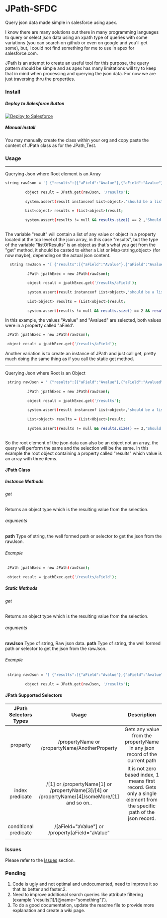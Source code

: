 # JPath-SFDC
Query json data made simple in salesforce using apex.

I know there are many solutions out there in many programming languages to query or select json data using an xpath type of queries with some variations (you can search on github or even on google and you'll get some), but, i could not find something for me to use in apex for salesforce.com.

JPath is an attempt to create an useful tool for this purpose, the query pattern should be simple and as apex has many limitations will try to keep that in mind when processing and querying the json data. For now we are just traversing thru the properties.

### Install

##### Deploy to Salesforce Button

<a href="https://githubsfdeploy.herokuapp.com?owner=anyei&repo=JPath-SFDC">
  <img alt="Deploy to Salesforce"
       src="https://raw.githubusercontent.com/afawcett/githubsfdeploy/master/src/main/webapp/resources/img/deploy.png">
</a>

##### Manual Install

You may manually create the class within your org and copy paste the content of JPath class as for the JPath_Test. 

### Usage
_____
Querying Json where Root element is an Array

```sh
string rawJson = '[ {"results":[{"aField":"Avalue"},{"aField":"Avalue"}],"another":{"somef":"somed"}},{"second":"object"},{"second":"objecty"},{"second":"objectz"},{"second":"objectm"},{"third":"objectx"} ]';
        
         object result = JPath.get(rawJson, '/results');
      
         system.assert(result instanceof List<object>,'should be a list');
      
         List<object> results = (List<object>)result;
          
         system.assert(results != null && results.size() == 2 ,'Should bring 2 results '+ results.size());
          

```
The variable "result" will contain a list of any value or object in a property located at the top level of the json array, in this case "results", but the type of the variable "listOfResults" is an object as that's what you get from the "get" method, it should be casted to either a List<object> or Map<string,object> (for now maybe), depending on the actual json content.

```sh
  string rawJson = '[ {"results":[{"aField":"Avalue"},{"aField":"Avalued"},{"listOfFruits":["apple","green apple","Red Apple","yellow apple"]}],"another":{"somef":"somed"}},{"second":"object"},{"second":"objecty"},{"second":"objectz"},{"second":"objectm"},{"third":"objectx"} ]';
        
          JPath jpathExec = new JPath(rawJson);
          
          object result = jpathExec.get('/results/aField');
      
          system.assert(result instanceof List<object>,'should be a list ' + result);
      
          List<object> results = (List<object>)result;
          
          system.assert(results != null && results.size() == 2 && results[1] == 'aValued' ,'Should bring 2 result ' + results + ' '+ results.size());

```
In this example, the values "Avalue" and "Avalued" are selected, both values were in a property called "aField'.

```sh
 JPath jpathExec = new JPath(rawJson);
          
 object result = jpathExec.get('/results/aField');
  ```
  Another variation is to create an instance of JPath and just call get, pretty much doing the same thing as if you call the static get method.
____
Querying Json where Root is an Object

```sh
 string rawJson = ' {"results":[{"aField":"Avalue"},{"aField":"Avalued"},{"listOfFruits":["apple","green apple",[1,2,5,4],"yellow apple"]}] }';
          
          JPath jpathExec = new JPath(rawJson);
          
          object result = jpathExec.get('/results');
      
          system.assert(result instanceof List<object>,'should be a list ' + result);
          
          List<object> results = (List<Object>)result;
          
          system.assert(results != null && results.size() == 3,'Should bring 3 result ' + results);
          

```
So the root element of the json data can also be an object not an array, the query will perform the same and the selection will be the same. In this example the root object containing a property called "results" which value is an array with three items.

  
#### JPath Class  
##### Instance Methods
###### get
Returns an object type which is the resulting value from the selection.

###### arguments
**path**
Type of string, the well formed path or selector to get the json from the rawJson.


###### Example
```sh
 JPath jpathExec = new JPath(rawJson);
          
 object result = jpathExec.get('/results/aField');
  ```
##### Static Methods

###### get
Returns an object type which is the resulting value from the selection.

###### arguments
**rawJson**
Type of string, Raw json data.
**path**
Type of string, the well formed path or selector to get the json from the rawJson.

###### Example
```sh
 string rawJson = '[ {"results":[{"aField":"Avalue"},{"aField":"Avalue"}],"another":{"somef":"somed"}},{"second":"object"},{"second":"objecty"},{"second":"objectz"},{"second":"objectm"},{"third":"objectx"} ]';
        
         object result = JPath.get(rawJson, '/results');
  ```

#### JPath Supported Selectors
| JPath Selectors Types | Usage | Description |
|:---------------------:|:------------------------------------------------------------------------------------------------:|:------------------------------------------------------------------------------------------------------------------------:|
| property | /propertyName or /propertyName/AnotherProperty | Gets any value from the propertyName in any json record of the current path |
| index predicate | /[1] or /propertyName[1] or  /propertyName[3]/[4] or /propertyName/[4]/someMore/[1]  and so on.. | It is not zero based index, 1 means first record. Gets only a single element from the specific path of the json record.  |
| conditional predicate | /[aField="aValue"] or /property[aField="aValue" || aField="aValue2"] or /property[aField="Avalue"]/property2 or /property[aField="aValue" && Afield2="AValue"]/[aField="aValue"] | Simple filters to norrow down the elements selected, operators supported are : %%&&, ||, <=, >=, ==, !=%% |
|  |  |  |

### Issues
Please refer to the <a href="https://github.com/anyei/JPath-SFDC/issues">Issues</a> section.

### Pending
1. Code is ugly and not optimal and undocumented, need to improve it so that its better and faster.2. 
2. Need to improve additional search queries like attribute filtering (example '/results[1]/[@name="something"]').
3. To do a good documentation, update the readme file to provide more explanation and create a wiki page.


